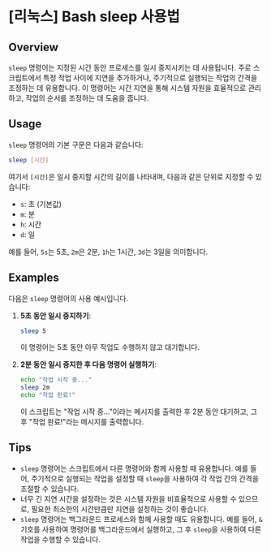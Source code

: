 # [리눅스] Bash sleep 사용법

## Overview
`sleep` 명령어는 지정된 시간 동안 프로세스를 일시 중지시키는 데 사용됩니다. 주로 스크립트에서 특정 작업 사이에 지연을 추가하거나, 주기적으로 실행되는 작업의 간격을 조정하는 데 유용합니다. 이 명령어는 시간 지연을 통해 시스템 자원을 효율적으로 관리하고, 작업의 순서를 조정하는 데 도움을 줍니다.

## Usage
`sleep` 명령어의 기본 구문은 다음과 같습니다:

```bash
sleep [시간]
```

여기서 `[시간]`은 일시 중지할 시간의 길이를 나타내며, 다음과 같은 단위로 지정할 수 있습니다:

- `s`: 초 (기본값)
- `m`: 분
- `h`: 시간
- `d`: 일

예를 들어, `5s`는 5초, `2m`은 2분, `1h`는 1시간, `3d`는 3일을 의미합니다.

## Examples
다음은 `sleep` 명령어의 사용 예시입니다.

1. **5초 동안 일시 중지하기**:
   ```bash
   sleep 5
   ```
   이 명령어는 5초 동안 아무 작업도 수행하지 않고 대기합니다.

2. **2분 동안 일시 중지한 후 다음 명령어 실행하기**:
   ```bash
   echo "작업 시작 중..."
   sleep 2m
   echo "작업 완료!"
   ```
   이 스크립트는 "작업 시작 중..."이라는 메시지를 출력한 후 2분 동안 대기하고, 그 후 "작업 완료!"라는 메시지를 출력합니다.

## Tips
- `sleep` 명령어는 스크립트에서 다른 명령어와 함께 사용할 때 유용합니다. 예를 들어, 주기적으로 실행되는 작업을 설정할 때 `sleep`을 사용하여 각 작업 간의 간격을 조절할 수 있습니다.
- 너무 긴 지연 시간을 설정하는 것은 시스템 자원을 비효율적으로 사용할 수 있으므로, 필요한 최소한의 시간만큼만 지연을 설정하는 것이 좋습니다.
- `sleep` 명령어는 백그라운드 프로세스와 함께 사용할 때도 유용합니다. 예를 들어, `&` 기호를 사용하여 명령어를 백그라운드에서 실행하고, 그 후 `sleep`을 사용하여 다른 작업을 수행할 수 있습니다.